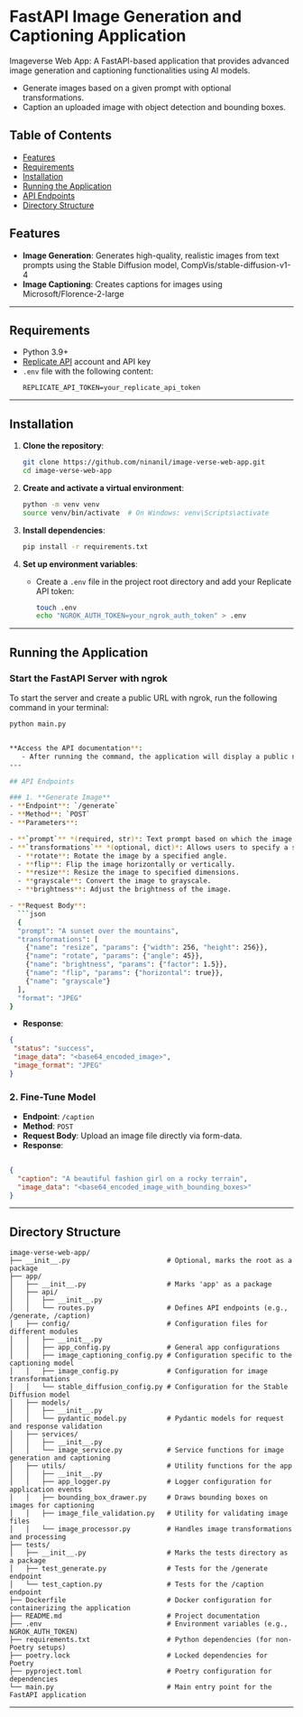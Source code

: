 # FastAPI Image Generation and Captioning Application

 Imageverse Web App: A FastAPI-based application that provides advanced image generation and captioning functionalities using AI models.
* Generate images based on a given prompt with optional transformations.
* Caption an uploaded image with object detection and bounding boxes.

## Table of Contents

- [Features](#features)
- [Requirements](#requirements)
- [Installation](#installation)
- [Running the Application](#running-the-application)
- [API Endpoints](#api-endpoints)
- [Directory Structure](#directory-structure)

## Features
- **Image Generation**: Generates high-quality, realistic images from text prompts using the Stable Diffusion model, CompVis/stable-diffusion-v1-4 
- **Image Captioning**: Creates captions for images using Microsoft/Florence-2-large

---

## Requirements

- Python 3.9+
- [Replicate API](https://replicate.com/) account and API key
- `.env` file with the following content:
  ```
  REPLICATE_API_TOKEN=your_replicate_api_token
  ```

---

## Installation

1. **Clone the repository**:
   ```bash
   git clone https://github.com/ninanil/image-verse-web-app.git
   cd image-verse-web-app
   ```

2. **Create and activate a virtual environment**:
   ```bash
   python -m venv venv
   source venv/bin/activate  # On Windows: venv\Scripts\activate
   ```

3. **Install dependencies**:
   ```bash
   pip install -r requirements.txt
   ```

4. **Set up environment variables**:
   - Create a `.env` file in the project root directory and add your Replicate API token:
     ```bash
     touch .env
     echo "NGROK_AUTH_TOKEN=your_ngrok_auth_token" > .env
     ```

---

## Running the Application

### Start the FastAPI Server with ngrok

To start the server and create a public URL with ngrok, run the following command in your terminal:

```bash
python main.py


**Access the API documentation**:
   - After running the command, the application will display a public ngrok URL in the logs.
---

## API Endpoints

### 1. **Generate Image**
- **Endpoint**: `/generate`
- **Method**: `POST`
- **Parameters**:

- **`prompt`** *(required, str)*: Text prompt based on which the image is generated.
- **`transformations`** *(optional, dict)*: Allows users to specify a series of transformations to apply to the generated image. Available transformations:
  - **rotate**: Rotate the image by a specified angle.
  - **flip**: Flip the image horizontally or vertically.
  - **resize**: Resize the image to specified dimensions.
  - **grayscale**: Convert the image to grayscale.
  - **brightness**: Adjust the brightness of the image.

- **Request Body**:
  ```json
  {
  "prompt": "A sunset over the mountains",
  "transformations": [
    {"name": "resize", "params": {"width": 256, "height": 256}},
    {"name": "rotate", "params": {"angle": 45}},
    {"name": "brightness", "params": {"factor": 1.5}},
    {"name": "flip", "params": {"horizontal": true}},
    {"name": "grayscale"}
  ],
  "format": "JPEG"
}

  ```
- **Response**:
 ```json
 {
  "status": "success",
  "image_data": "<base64_encoded_image>",
  "image_format": "JPEG"
}

  ```

### 2. **Fine-Tune Model**
- **Endpoint**: `/caption`
- **Method**: `POST`
- **Request Body**:
 Upload an image file directly via form-data.
- **Response**: 
```json
 
{
  "caption": "A beautiful fashion girl on a rocky terrain",
  "image_data": "<base64_encoded_image_with_bounding_boxes>"
}

  ```
---

## Directory Structure

```plaintext
image-verse-web-app/
├── __init__.py                        # Optional, marks the root as a package
├── app/
│   ├── __init__.py                    # Marks 'app' as a package
│   ├── api/
│   │   ├── __init__.py
│   │   └── routes.py                  # Defines API endpoints (e.g., /generate, /caption)
│   ├── config/                        # Configuration files for different modules
│   │   ├── __init__.py
│   │   ├── app_config.py              # General app configurations
│   │   ├── image_captioning_config.py # Configuration specific to the captioning model
│   │   ├── image_config.py            # Configuration for image transformations
│   │   └── stable_diffusion_config.py # Configuration for the Stable Diffusion model
│   ├── models/
│   │   ├── __init__.py
│   │   └── pydantic_model.py          # Pydantic models for request and response validation
│   ├── services/
│   │   ├── __init__.py
│   │   └── image_service.py           # Service functions for image generation and captioning
│   ├── utils/                         # Utility functions for the app
│   │   ├── __init__.py
│   │   ├── app_logger.py              # Logger configuration for application events
│   │   ├── bounding_box_drawer.py     # Draws bounding boxes on images for captioning
│   │   ├── image_file_validation.py   # Utility for validating image files
│   │   └── image_processor.py         # Handles image transformations and processing
├── tests/
│   ├── __init__.py                    # Marks the tests directory as a package
│   ├── test_generate.py               # Tests for the /generate endpoint
│   └── test_caption.py                # Tests for the /caption endpoint
├── Dockerfile                         # Docker configuration for containerizing the application
├── README.md                          # Project documentation
├── .env                               # Environment variables (e.g., NGROK_AUTH_TOKEN)
├── requirements.txt                   # Python dependencies (for non-Poetry setups)
├── poetry.lock                        # Locked dependencies for Poetry
├── pyproject.toml                     # Poetry configuration for dependencies
└── main.py                            # Main entry point for the FastAPI application

```

---



